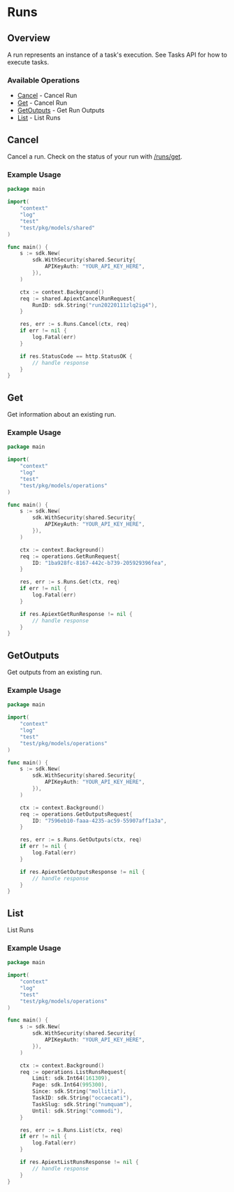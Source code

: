# Runs

## Overview

A run represents an instance of a task's execution. See Tasks API for how to execute tasks.

### Available Operations

* [Cancel](#cancel) - Cancel Run
* [Get](#get) - Cancel Run
* [GetOutputs](#getoutputs) - Get Run Outputs
* [List](#list) - List Runs

## Cancel

Cancel a run.
Check on the status of your run with [/runs/get](/api/runs#runs-get).

### Example Usage

```go
package main

import(
	"context"
	"log"
	"test"
	"test/pkg/models/shared"
)

func main() {
    s := sdk.New(
        sdk.WithSecurity(shared.Security{
            APIKeyAuth: "YOUR_API_KEY_HERE",
        }),
    )

    ctx := context.Background()    
    req := shared.ApiextCancelRunRequest{
        RunID: sdk.String("run20220111zlq2ig4"),
    }

    res, err := s.Runs.Cancel(ctx, req)
    if err != nil {
        log.Fatal(err)
    }

    if res.StatusCode == http.StatusOK {
        // handle response
    }
}
```

## Get

Get information about an existing run.

### Example Usage

```go
package main

import(
	"context"
	"log"
	"test"
	"test/pkg/models/operations"
)

func main() {
    s := sdk.New(
        sdk.WithSecurity(shared.Security{
            APIKeyAuth: "YOUR_API_KEY_HERE",
        }),
    )

    ctx := context.Background()    
    req := operations.GetRunRequest{
        ID: "1ba928fc-8167-442c-b739-205929396fea",
    }

    res, err := s.Runs.Get(ctx, req)
    if err != nil {
        log.Fatal(err)
    }

    if res.ApiextGetRunResponse != nil {
        // handle response
    }
}
```

## GetOutputs

Get outputs from an existing run.

### Example Usage

```go
package main

import(
	"context"
	"log"
	"test"
	"test/pkg/models/operations"
)

func main() {
    s := sdk.New(
        sdk.WithSecurity(shared.Security{
            APIKeyAuth: "YOUR_API_KEY_HERE",
        }),
    )

    ctx := context.Background()    
    req := operations.GetOutputsRequest{
        ID: "7596eb10-faaa-4235-ac59-55907aff1a3a",
    }

    res, err := s.Runs.GetOutputs(ctx, req)
    if err != nil {
        log.Fatal(err)
    }

    if res.ApiextGetOutputsResponse != nil {
        // handle response
    }
}
```

## List

List Runs

### Example Usage

```go
package main

import(
	"context"
	"log"
	"test"
	"test/pkg/models/operations"
)

func main() {
    s := sdk.New(
        sdk.WithSecurity(shared.Security{
            APIKeyAuth: "YOUR_API_KEY_HERE",
        }),
    )

    ctx := context.Background()    
    req := operations.ListRunsRequest{
        Limit: sdk.Int64(161309),
        Page: sdk.Int64(995300),
        Since: sdk.String("mollitia"),
        TaskID: sdk.String("occaecati"),
        TaskSlug: sdk.String("numquam"),
        Until: sdk.String("commodi"),
    }

    res, err := s.Runs.List(ctx, req)
    if err != nil {
        log.Fatal(err)
    }

    if res.ApiextListRunsResponse != nil {
        // handle response
    }
}
```
